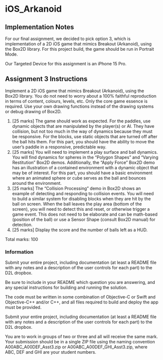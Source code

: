 # iOS_Arkanoid

## Implementation Notes

For our final assignment, we decided to pick option 3, which is implementation of a 2D iOS game that mimics Breakout (Arkanoid), using the Box2D library. For this project build, the game should be run in Portrait Mode. 

Our Targeted Device for this assignment is an iPhone 15 Pro.

## Assignment 3 Instructions

Implement a 2D iOS game that mimics Breakout (Arkanoid), using the Box2D library. You do not need to worry about a 100% faithful reproduction in terms of content, colours, levels, etc. Only the core game essence is required. Use your own drawing functions instead of the drawing systems or debug drawing of Box2D.

1. [25 marks] The game should work as expected. For the paddles, use dynamic objects that are manipulated by the player(s) or AI. They have collision, but not too much in the way of dynamics because they must be responsive. For the blocks, use static objects that are turned off after the ball hits them. For this part, you should have the ability to move the user’s paddle in a responsive, predictable way.
2. [25 marks] You will need to implement a play surface and ball dynamics. You will find dynamics for spheres in the “Polygon Shapes” and “Varying Restitution” Box2D demos. Additionally, the “Apply Force” Box2D demo has an illustration of a contained environment with a dynamic object that may be of interest. For this part, you should have a basic environment where an animated sphere or cube serves as the ball and bounces around the environment.
3. [25 marks] The “Collision Processing” demo in Box2D shows an example of detecting and responding to collision events. You will need to build a similar system for disabling blocks when they are hit by the ball on screen. When the ball leaves the play area (bottom of the screen), you will need to detect this and reset, or otherwise trigger a game event. This does not need to be elaborate and can be math-based (position of the ball) or use a Sensor Shape (consult Box2D manual) for detection.
4. [25 marks] Display the score and the number of balls left as a HUD.

Total marks: 100

### Information
Submit your entire project, including documentation (at least a README file with any notes and a description of the user controls for each part) to the D2L dropbox.

Be sure to include in your README which question you are answering, and any special instructions for building and running the solution.

The code must be written in some combination of Objective-C or Swift and Objective-C++ and/or C++, and all files required to build and deploy the app must be provided.

Submit your entire project, including documentation (at least a README file with any notes and a description of the user controls for each part) to the D2L dropbox.

You are to work in groups of two or three and all will receive the same mark. Your submission should be in a single ZIP file using the naming convention A00ABC_A00DEF_Asst3.zip or A00ABC_A00DEF_GHI_Asst3.zip, where ABC, DEF and GHI are your student numbers.
